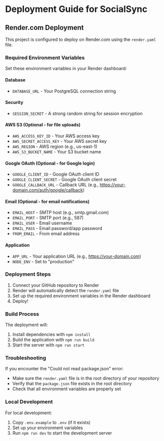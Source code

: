 # Deployment Guide for SocialSync

## Render.com Deployment

This project is configured to deploy on Render.com using the `render.yaml` file.

### Required Environment Variables

Set these environment variables in your Render dashboard:

#### Database
- `DATABASE_URL` - Your PostgreSQL connection string

#### Security
- `SESSION_SECRET` - A strong random string for session encryption

#### AWS S3 (Optional - for file uploads)
- `AWS_ACCESS_KEY_ID` - Your AWS access key
- `AWS_SECRET_ACCESS_KEY` - Your AWS secret key
- `AWS_REGION` - AWS region (e.g., us-east-1)
- `AWS_S3_BUCKET_NAME` - Your S3 bucket name

#### Google OAuth (Optional - for Google login)
- `GOOGLE_CLIENT_ID` - Google OAuth client ID
- `GOOGLE_CLIENT_SECRET` - Google OAuth client secret
- `GOOGLE_CALLBACK_URL` - Callback URL (e.g., https://your-domain.com/auth/google/callback)

#### Email (Optional - for email notifications)
- `EMAIL_HOST` - SMTP host (e.g., smtp.gmail.com)
- `EMAIL_PORT` - SMTP port (e.g., 587)
- `EMAIL_USER` - Email username
- `EMAIL_PASS` - Email password/app password
- `FROM_EMAIL` - From email address

#### Application
- `APP_URL` - Your application URL (e.g., https://your-domain.com)
- `NODE_ENV` - Set to "production"

### Deployment Steps

1. Connect your GitHub repository to Render
2. Render will automatically detect the `render.yaml` file
3. Set up the required environment variables in the Render dashboard
4. Deploy!

### Build Process

The deployment will:
1. Install dependencies with `npm install`
2. Build the application with `npm run build`
3. Start the server with `npm run start`

### Troubleshooting

If you encounter the "Could not read package.json" error:
- Make sure the `render.yaml` file is in the root directory of your repository
- Verify that the `package.json` file exists in the root directory
- Check that all environment variables are properly set

### Local Development

For local development:
1. Copy `.env.example` to `.env` (if it exists)
2. Set up your environment variables
3. Run `npm run dev` to start the development server 